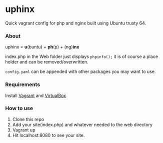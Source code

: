 uphinx
========

Quick vagrant config for php and nginx built using Ubuntu trusty 64.

### About

uphinx = **u**(buntu) + **ph**(p) + (ng)**inx**

index.php in the Web folder just displays `phpinfo();` it is of course a place holder and can be removed/overwritten.

`config.yaml` can be appended with other packages you may want to use.

### Requirements

Install [Vagrant](http://www.vagrantup.com) and [VirtualBox](https://www.virtualbox.org/wiki/Downloads)

### How to use

1. Clone this repo
2. Add your site(index.php) and whatever needed to the web directory
3. Vagrant up
4. Hit localhost:8080 to see your site.
